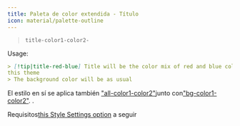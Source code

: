```yaml
---
title: Paleta de color extendida - Título
icon: material/palette-outline
---
```

> `title-color1-color2-`

Usage:

```md
> [!tip|title-red-blue] Title will be the color mix of red and blue colors of 
this theme
> The background color will be as usual
```

El estilo en sí se aplica también
["all-color1-color2"](../combined-styling/page-10.md)junto con["bg-color1-color2"](../bg-styling/page-10.md).
.

Requisitos[this Style Settings option](../../Style-Settings/Editor/Accent-Colors/index.md#enabled-extended-color-palette)
a seguir

